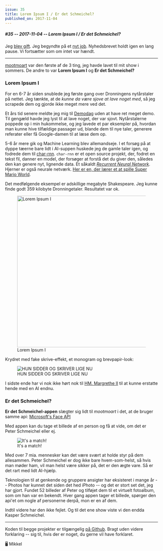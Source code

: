 ```yaml
---
issue: 35
title: Lorem Ipsum I / Er det Schmeichel?
published_on: 2017-11-04
---
```


##### #35 -- 2017-11-04 -- Lorem Ipsum I / Er det Schmeichel?

Jeg [blev gift][]. Jeg begyndte på et [nyt job][]. Nyhedsbrevet holdt igen en lang pause. Vi fortsætter som om intet var hændt.

---

[mootmoart][] var den første af de 3 ting, jeg havde lavet til mit show i sommers. De andre to var **Lorem Ipsum I** og **Er det Schmeichel?**

### Lorem Ipsum I

For en 6-7 år siden snublede jeg første gang over Dronningens nytårstaler på nettet. Jeg tænkte, at de _kunne da være sjove at lave noget med_, så jeg scrapede dem og gjorde ikke meget mere ved det.

Et års tid senere meldte jeg mig til [Demodag][] uden at have ret meget demo. Til gengæld havde jeg lyst til at lave noget, der var sjovt. Nytårstalerne poppede op i min hukommelse, og jeg lavede et par eksempler på, hvordan man kunne hive tilfældige passager ud, blande dem til nye taler, generere referater eller få Google-damen til at læse dem op.

5-6 år mere gik og Machine Learning blev allemandseje. I et forsøg på at dyppe tæerne bare lidt i AI-suppen huskede jeg de gamle taler igen, og fodrede dem til [char-rnn][]. `char-rnn` er et open source projekt, der, fodret en tekst fil, danner en model, der forsøger at forstå det du giver den, således den kan genere nyt, lignende data. Et såkaldt [_Recurrent Neural Network_][rnn]. Hjerner er også neurale netværk. [Her er en, der lærer et at spille Super Mario World][super rnn].

Det medfølgende eksempel er adskillige megabyte Shakespeare. Jeg kunne finde godt 359 kilobyte Dronningetaler. Resultatet var ok.

<figure><a href='https://twitter.com/mikker/status/894893209712812032'><img src="https://s3.brnbw.com/DGtMoNOXcAI4ClR.png-large-AT7FLZufXJ.png" alt="Lorem Ipsum I" width='500' /></a><figcaption>Lorem Ipsum I</figcaption></figure>

Krydret med fake skrive-effekt, et monogram og brevpapir-look:

<figure><img src="https://s3.brnbw.com/2017-11-04-13_33_34-3UqAAwjrtM.gif" alt="HUN SIDDER OG SKRIVER LIGE NU" /><figcaption>HUN SIDDER OG SKRIVER LIGE NU</figcaption></figure>

I sidste ende har vi nok ikke hørt nok til [HM. Margrethe II][taler] til at kunne erstatte hende med en AI endnu.

### Er det Schmeichel?

**Er det Schmeichel-appen** slægter sig lidt til _mootmoart_ i det, at de bruger samme api: [Microsoft's Face API][face api]

Med appen kan du tage et billede af en person og få at vide, om det er Peter Schmeichel eller ej.

<figure><img src="https://s3.brnbw.com/2017-11-04-13_59_09-LV6Bcynjs1.gif" alt="It's a match!" /><figcaption>It's a match!</figcaption></figure>

Med over 7 mia. mennesker kan det være svært at holde styr på dem allesammen. Peter Schmeichel er dog ikke bare hvem-som-helst, så hvis man møder ham, vil man helst være sikker på, det er den ægte vare. Så er det rart med lidt AI-hjælp.

Teknologien til at genkende og gruppere ansigter har eksisteret i mange år -- Photos har kunnet det siden det hed iPhoto -- og det er stort set det, jeg har gjort. Fundet 52 billeder af Peter og tilføjet dem til et virtuelt fotoalbum, som om han var en bekendt. Hver gang appen tager et billede, spørger den api'et om nogle af personerne derpå, mon er en af dem.

Indtil videre har den ikke fejlet. Og til det ene show viste vi den endda Kasper Schmeichel.

---

Koden til begge projekter er tilgængelig [på Github][view-source]. Bragt uden videre forklaring -- sig til, hvis der er noget, du gerne vil have forklaret.

🖥 Mikkel

[demodag]: http://demodag.org/
[char-rnn]: https://github.com/jcjohnson/torch-rnn
[rnn]: https://en.wikipedia.org/wiki/Recurrent_neural_network
[mootmoart]: https://computers.mikkelmalmberg.com/issues/34
[blev gift]: https://www.instagram.com/p/Bae6HmMA6xC/?taken-by=mikker
[nyt job]: https://twitter.com/mikker/status/922371359547805696
[taler]: https://dansketaler.dk/taler/margrethe-2-hkh-dronning/
[face api]: https://azure.microsoft.com/en-us/services/cognitive-services/face/
[super rnn]: https://www.youtube.com/watch?v=qv6UVOQ0F44
[view-source]: https://github.com/ny-mappe-1
